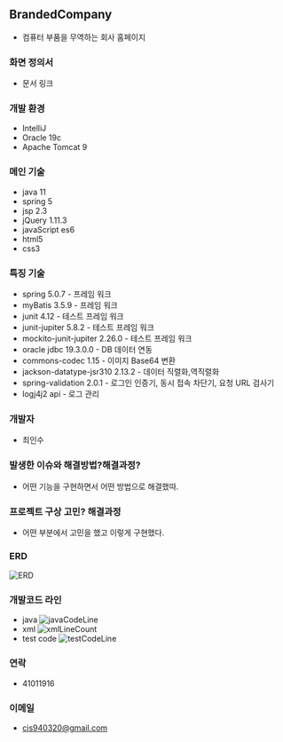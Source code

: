 ## BrandedCompany
* 컴퓨터 부품을 무역하는 회사 홈페이지

### 화면 정의서
*  문서 링크

### 개발 환경
* IntelliJ
* Oracle 19c
* Apache Tomcat 9

### 메인 기술
* java 11
* spring 5
* jsp 2.3
* jQuery 1.11.3
* javaScript es6
* html5
* css3

### 특징 기술
* spring 5.0.7 - 프레임 워크
* myBatis 3.5.9 - 프레임 워크
* junit 4.12 - 테스트 프레임 워크
* junit-jupiter 5.8.2 - 테스트 프레임 워크
* mockito-junit-jupiter 2.26.0 - 테스트 프레임 워크
* oracle jdbc 19.3.0.0 - DB 데이터 연동
* commons-codec 1.15 - 이미지 Base64 변환
* jackson-datatype-jsr310 2.13.2 - 데이터 직렬화,역직렬화
* spring-validation 2.0.1 - 로그인 인증기, 동시 접속 차단기, 요청 URL 검사기
* logj4j2 api - 로그 관리

### 개발자
* 최인수

### 발생한 이슈와 해결방법?해결과정?
*  어떤 기능을 구현하면서 어떤 방법으로 해결했따.

### 프로젝트 구상 고민? 해결과정
*  어떤 부분에서 고민을 했고 이렇게 구현했다.

### ERD
![ERD](https://user-images.githubusercontent.com/49363880/181417239-2bd53605-6fc7-4cab-b43a-30f326758c63.PNG)

### 개발코드 라인 
* java
![javaCodeLine](https://user-images.githubusercontent.com/49363880/181418393-cc347d27-2983-4e62-bf5b-6ee0244ec48c.PNG)
* xml
![xmlLineCount](https://user-images.githubusercontent.com/49363880/181418451-2a136115-9ea9-4a67-96fb-9040e29d209c.JPG)
* test code
![testCodeLine](https://user-images.githubusercontent.com/49363880/181467415-361ddaf2-5a28-4109-bc79-6c8bf7ccc00a.PNG)
### 연락
* 41011916
### 이메일
* cis940320@gmail.com
